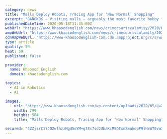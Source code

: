 ```yaml
---
category: news
title: "Malls Deploy Robots, Tracing App for ‘New Normal’ Shopping"
excerpt: "BANGKOK — Visiting malls – arguably the most favorite hobby for Bangkokians – is no longer casual like it used to be, prior to the coronavirus outbreak."
publishedDateTime: 2020-05-18T11:35:00Z
webUrl: "https://www.khaosodenglish.com/news/crimecourtscalamity/2020/05/18/malls-deploy-robots-tracing-app-for-new-normal-shopping/"
ampWebUrl: "https://www.khaosodenglish.com/news/crimecourtscalamity/2020/05/18/malls-deploy-robots-tracing-app-for-new-normal-shopping/amp/"
cdnAmpWebUrl: "https://www-khaosodenglish-com.cdn.ampproject.org/c/s/www.khaosodenglish.com/news/crimecourtscalamity/2020/05/18/malls-deploy-robots-tracing-app-for-new-normal-shopping/amp/"
type: article
quality: 59
heat: 59
published: false

provider:
  name: Khaosod English
  domain: khaosodenglish.com

topics:
  - AI in Robotics
  - AI

images:
  - url: "https://www.khaosodenglish.com/wp-content/uploads/2020/05/ฝุ่น2-1.jpg"
    width: 799
    height: 584
    title: "Malls Deploy Robots, Tracing App for ‘New Normal’ Shopping"

secured: "4ZZjsrC17JO2wfhzzMg45oYM+g38s7sd2UbaKcMSGIxmZmukepP9lHxWT0vu3bhKHM/etVsnEA5SfK6YxG6A7xs29wuZ+1bMyT/omQoFgC/LDenLfE3Hds/1JffkVlbxcTuxmUKTcDImNT3czLvJvGZwRrVP0nDwtp4/0govNUqR+0vcKBANY5ZP+NXTibPBU2Bk4nD6VH20WPSWUq3j67LNxbjj0P9fTCkHAfoPxwtVK90laHokjKZYri2MgcuOfDFsyjn3YLTuARjx1FBZBNJLOZBy2J/zhkVOIPF4p0LqVSM0IVllKlNVM9T1TMM0SfwKjM9JEEdsjHLGV6aobjIzJnnmI5bk6so5ZYmNENbDMIuNQGePkyZopwpjvLpZV+F4+Iw/gySQXoYVBDRdnumOeT7CSsYTVc0iTeZS4rKQ9daubAdyAZQ2zRruryCLTS8YtChGyOmyHeq+mJhWgQxtlT/7K2mtlKWEijTrETo=;tgTkdh+Uk+5sA0NA59viLg=="
---
```


